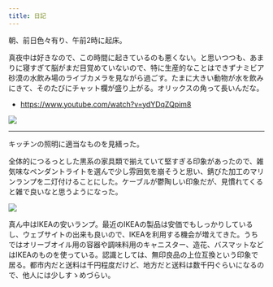 ```yaml
---
title: 日記
---
```


朝、前日色々有り、午前2時に起床。

真夜中は好きなので、この時間に起きているのも悪くない。と思いつつも、あまりに寝すぎて脳がまだ目覚めていないので、特に生産的なことはできずナミビア砂漠の水飲み場のライブカメラを見ながら過ごす。たまに大きい動物が水を飲みにきて、そのたびにチャット欄が盛り上がる。オリックスの角って長いんだな。

- <https://www.youtube.com/watch?v=ydYDqZQpim8>

![](https://i.imgur.com/b0JkOtDh.jpg)

---

キッチンの照明に適当なものを見繕った。

全体的につるっとした黒系の家具類で揃えていて堅すぎる印象があったので、雑気味なペンダントライトを選んで少し雰囲気を崩そうと思い、錆びた加工のマリンランプを二灯付けることにした。ケーブルが鬱陶しい印象だが、見慣れてくると雑で良いなと思うようになった。

![](https://i.imgur.com/04rptSKh.jpg)

真ん中はIKEAの安いランプ。最近のIKEAの製品は安価でもしっかりしているし、ウェブサイトの出来も良いので、IKEAを利用する機会が増えてきた。うちではオリーブオイル用の容器や調味料用のキャニスター、造花、バスマットなどはIKEAのものを使っている。認識としては、無印良品の上位互換という印象で居る。都市内だと送料は千円程度だけど、地方だと送料は数千円ぐらいになるので、他人には少しすゝめづらい。
